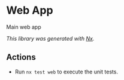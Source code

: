 # Web App
Main web app

_This library was generated with [Nx](https://nx.dev)._

## Actions
* Run `nx test web` to execute the unit tests.
